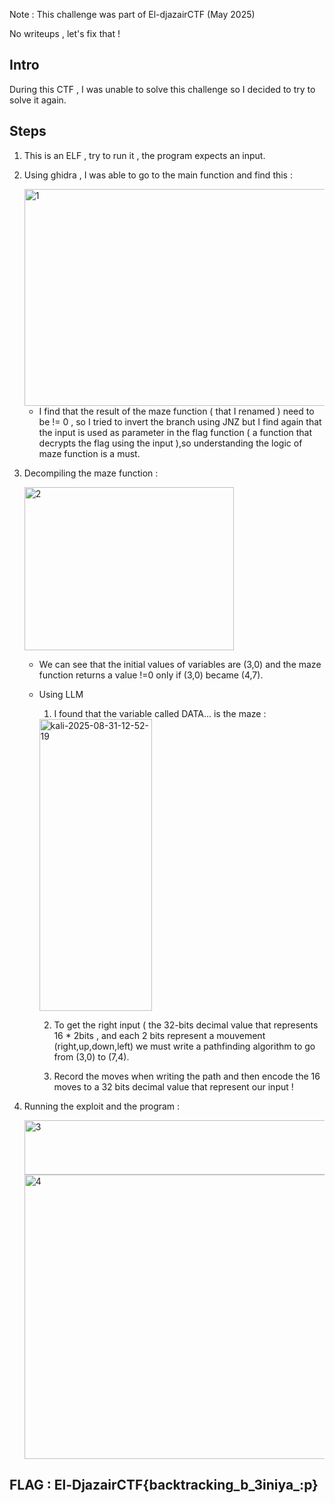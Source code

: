 Note : This challenge was part of El-djazairCTF (May 2025)

No writeups , let's fix that !

## Intro
During this CTF , I was unable to solve this challenge so I decided to try to solve it again.

## Steps
1. This is an ELF , try to run it , the program expects an input.

2. Using ghidra , I was able to go to the main function and find this :
   
   <img width="511" height="347" alt="1" src="https://github.com/user-attachments/assets/16d5fe19-39bd-4325-a2e1-cbdc00d337f2" />
   
   - I find that the result of the  maze function ( that I renamed ) need to be != 0 , so I tried to invert the branch using JNZ but I find again that the input is used as parameter in the
     flag function ( a function that decrypts the flag using the input ),so understanding the logic of maze function is a must.
     
4. Decompiling the maze function :
   
   <img width="335" height="261" alt="2" src="https://github.com/user-attachments/assets/e0471e56-3be6-4f42-aa3e-408da0a1df22" />

   - We can see that the initial values of variables are (3,0) and the maze function returns a value !=0 only if (3,0) became (4,7).
   
   - Using LLM
     1.  I found that the variable called DATA... is the maze :
     
     <img width="180" height="467" alt="kali-2025-08-31-12-52-19" src="https://github.com/user-attachments/assets/f0de8083-4c8a-4ca2-89c8-80bff57eb58d" />

     2. To get the right input ( the 32-bits decimal value that represents 16 * 2bits , and each 2 bits represent a mouvement (right,up,down,left) we must write a pathfinding algorithm to go from (3,0) to (7,4).
     
     3. Record the moves when writing the path and then encode the 16 moves to a 32 bits decimal value that represent our input !

5. Running the exploit and the program :
   
   <img width="888" height="87" alt="3" src="https://github.com/user-attachments/assets/5bba3540-f566-4308-962c-d2f745ed04f7" />

   <img width="589" height="455" alt="4" src="https://github.com/user-attachments/assets/64f8e639-56b7-4362-9e39-ac92a09dcde1" />

## FLAG : El-DjazairCTF{backtracking_b_3iniya_:p}


   

 
